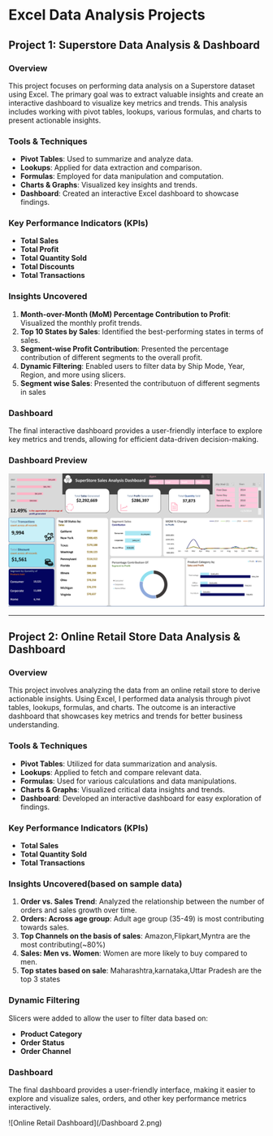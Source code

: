 # Excel Data Analysis Projects

## Project 1: Superstore Data Analysis & Dashboard

### Overview
This project focuses on performing data analysis on a Superstore dataset using Excel. The primary goal was to extract valuable insights and create an interactive dashboard to visualize key metrics and trends. This analysis includes working with pivot tables, lookups, various formulas, and charts to present actionable insights.

### Tools & Techniques
- **Pivot Tables**: Used to summarize and analyze data.
- **Lookups**: Applied for data extraction and comparison.
- **Formulas**: Employed for data manipulation and computation.
- **Charts & Graphs**: Visualized key insights and trends.
- **Dashboard**: Created an interactive Excel dashboard to showcase findings.

### Key Performance Indicators (KPIs)
- **Total Sales**
- **Total Profit**
- **Total Quantity Sold**
- **Total Discounts**
- **Total Transactions**

### Insights Uncovered
1. **Month-over-Month (MoM) Percentage Contribution to Profit**: Visualized the monthly profit trends.
2. **Top 10 States by Sales**: Identified the best-performing states in terms of sales.
3. **Segment-wise Profit Contribution**: Presented the percentage contribution of different segments to the overall profit.
4. **Dynamic Filtering**: Enabled users to filter data by Ship Mode, Year, Region, and more using slicers.
5. **Segment wise Sales**: Presented the contributuon of different segments in sales


### Dashboard
The final interactive dashboard provides a user-friendly interface to explore key metrics and trends, allowing for efficient data-driven decision-making.
### Dashboard Preview

![Superstore Dashboard](/Dashboard.png)

---

## Project 2: Online Retail Store Data Analysis & Dashboard

### Overview
This project involves analyzing the data from an online retail store to derive actionable insights. Using Excel, I performed data analysis through pivot tables, lookups, formulas, and charts. The outcome is an interactive dashboard that showcases key metrics and trends for better business understanding.

### Tools & Techniques
- **Pivot Tables**: Utilized for data summarization and analysis.
- **Lookups**: Applied to fetch and compare relevant data.
- **Formulas**: Used for various calculations and data manipulations.
- **Charts & Graphs**: Visualized critical data insights and trends.
- **Dashboard**: Developed an interactive dashboard for easy exploration of findings.

### Key Performance Indicators (KPIs)
- **Total Sales**
- **Total Quantity Sold**
- **Total Transactions**

### Insights Uncovered(based on sample data)
1. **Order vs. Sales Trend**: Analyzed the relationship between the number of orders and sales growth over time.
2. **Orders: Across age group**: Adult age group (35-49) is most contributing towards sales.
3. **Top Channels on the basis of sales**: Amazon,Flipkart,Myntra are the most contributing(~80%)
4. **Sales: Men vs. Women**: Women are more likely to buy compared to men.
5. **Top states based on sale**: Maharashtra,karnataka,Uttar Pradesh are the top 3 states

### Dynamic Filtering
Slicers were added to allow the user to filter data based on:
- **Product Category**
- **Order Status**
- **Order Channel**

### Dashboard
The final dashboard provides a user-friendly interface, making it easier to explore and visualize sales, orders, and other key performance metrics interactively.

![Online Retail Dashboard](/Dashboard 2.png)
